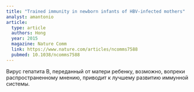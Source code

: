 ```yaml
---
title: "Trained immunity in newborn infants of HBV-infected mothers"
analyst: amantonio
article:
  type: article
  authors: Hong
  year: 2015
  magazine: Nature Comm
  link: https://www.nature.com/articles/ncomms7588
  pubmed: 10.1038/ncomms7588
---
```


Вирус гепатита В, переданный от матери ребенку, возможно, вопреки распространенному мнению, приводит к лучшему развитию иммунной системы.
